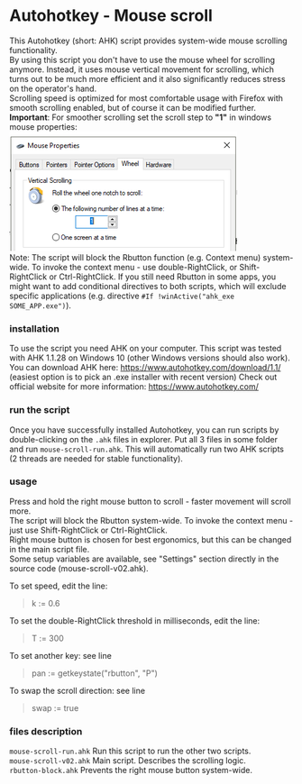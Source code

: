 # Autohotkey - Mouse scroll
This Autohotkey (short: AHK) script provides system-wide mouse scrolling functionality.  
By using this script you don't have to use the mouse wheel for scrolling anymore. Instead, it uses mouse vertical movement for scrolling, which turns out to be much more efficient and it also significantly reduces stress on the operator's hand.  
Scrolling speed is optimized for most comfortable usage with Firefox with smooth scrolling enabled, but of course it can be modified further.  
**Important**: For smoother scrolling set the scroll step to **"1"** in windows mouse properties:  
<img src="https://github.com/Mikhail22/Autohotkey/blob/master/img/wheel.png">  
Note: The script will block the Rbutton function (e.g. Context menu) system-wide. To invoke the context menu - use double-RightClick, or Shift-RightClick or Ctrl-RightClick.  If you still need Rbutton in some apps, you might want to add conditional directives to both  scripts, which will exclude specific applications (e.g. directive `#If !winActive("ahk_exe SOME_APP.exe")`).  

### installation
To use the script you need AHK on your computer. This script was tested with AHK 1.1.28 on Windows 10 (other Windows versions should also work).  
You can download AHK here: https://www.autohotkey.com/download/1.1/  
(easiest option is to pick an .exe installer with recent version)
Check out official website for more information: https://www.autohotkey.com/

### run the script
Once you have successfully installed Autohotkey, you can run scripts by double-clicking on the `.ahk` files in explorer. Put all 3 files in some folder and run `mouse-scroll-run.ahk`.
This will automatically run two AHK scripts (2 threads are needed for stable functionality).

### usage
Press and hold the right mouse button to scroll - faster movement will scroll more.  
The script will block the Rbutton system-wide. To invoke the context menu - just use Shift-RightClick or Ctrl-RightClick.  
Right mouse button is chosen for best ergonomics, but this can be changed in the main script file.  
Some setup variables are available, see "Settings" section directly in the source code (mouse-scroll-v02.ahk).  

To set speed, edit the line:  
> k := 0.6

To set the double-RightClick threshold in milliseconds, edit the line:  
> T := 300

To set another key: see line  
> pan := getkeystate("rbutton", "P")  

To swap the scroll direction: see line  
> swap := true

### files description
`mouse-scroll-run.ahk` Run this script to run the other two scripts.  
`mouse-scroll-v02.ahk` Main script. Describes the scrolling logic.  
`rbutton-block.ahk` Prevents the right mouse button system-wide.
